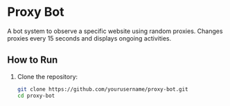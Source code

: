 # Proxy Bot

A bot system to observe a specific website using random proxies. Changes proxies every 15 seconds and displays ongoing activities.

## How to Run

1. Clone the repository:
   ```bash
   git clone https://github.com/yourusername/proxy-bot.git
   cd proxy-bot
